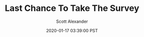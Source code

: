 ---
layout: podcast
title: "Last Chance To Take The Survey"
author: Scott Alexander
description: https://slatestarcodex.com/2020/01/17/last-chance-to-take-the-survey/
date: 2020-01-17 03:39:00 PST
length: 117810
duration: 29
guid: last-chance-to-take-the-survey
---